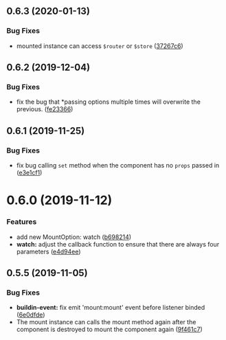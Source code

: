 ## 0.6.3 (2020-01-13)

### Bug Fixes

* mounted instance can access `$router` or `$store` ([37267c6](https://github.com/CalvinVon/vue-mount/commit/37267c6))


## 0.6.2 (2019-12-04)

### Bug Fixes

* fix the bug that *passing options multiple times will overwrite the previous. ([fe23366](https://github.com/CalvinVon/vue-mount/commit/fe23366))


## 0.6.1 (2019-11-25)

### Bug Fixes

* fix bug calling `set` method when the component has no `props` passed in ([e3e1cf1](https://github.com/CalvinVon/vue-mount/commit/e3e1cf1))


# 0.6.0 (2019-11-12)

### Features

* add new MountOption: watch ([b698214](https://github.com/CalvinVon/vue-mount/commit/b698214))
* **watch:** adjust the callback function to ensure that there are always four parameters ([e4d94ee](https://github.com/CalvinVon/vue-mount/commit/e4d94ee))



## 0.5.5 (2019-11-05)

### Bug Fixes

* **buildin-event:** fix emit 'mount:mount' event before listener binded ([6e0dfde](https://github.com/CalvinVon/vue-mount/commit/6e0dfde))
* The mount instance can calls the mount method again after the component is destroyed to mount the component again ([9f461c7](https://github.com/CalvinVon/vue-mount/commit/9f461c7))


